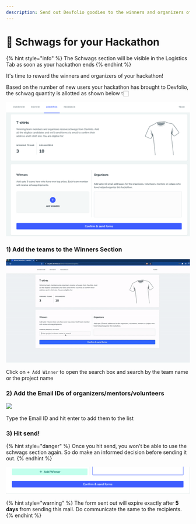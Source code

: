 ```yaml
---
description: Send out Devfolio goodies to the winners and organizers of your hackathon!
---
```


# 👕 Schwags for your Hackathon

{% hint style="info" %}
The Schwags section will be visible in the Logistics Tab as soon as your hackathon ends
{% endhint %}

It's time to reward the winners and organizers of your hackathon!&#x20;

Based on the number of new users your hackathon has brought to Devfolio, the schwag quantity is allotted as shown below 👇🏻

![](<../../.gitbook/assets/image (139).png>)

###

### 1) Add the teams to the Winners Section

![](<../../.gitbook/assets/Add teams.gif>)

Click on `+ Add Winner` to open the search box and search by the team name or the project name

### 2) Add the Email IDs of organizers/mentors/volunteers

![](<../../.gitbook/assets/Add Organizers (1).gif>)

Type the Email ID and hit enter to add them to the list

### 3) Hit send!

{% hint style="danger" %}
Once you hit send, you won't be able to use the schwags section again. So do make an informed decision before sending it out.
{% endhint %}

![Yep, click the big blue button :)](<../../.gitbook/assets/image (138).png>)

{% hint style="warning" %}
The form sent out will expire exactly after **5 days** from sending this mail. Do communicate the same to the recipients.
{% endhint %}



